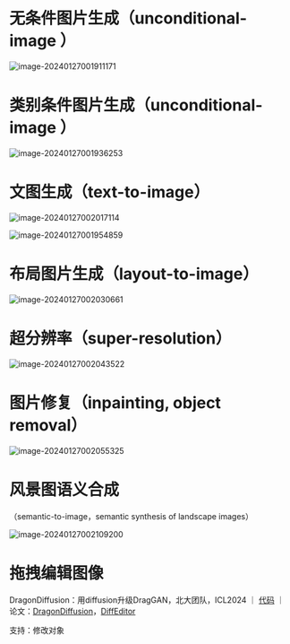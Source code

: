 # 无条件图片生成（unconditional-image ）

![image-20240127001911171](assets/image-20240127001911171.png)

# 类别条件图片生成（unconditional-image ）

![image-20240127001936253](assets/image-20240127001936253.png)

# 文图生成（text-to-image）

![image-20240127002017114](assets/image-20240127002017114.png)

![image-20240127001954859](assets/image-20240127001954859.png)

# 布局图片生成（layout-to-image）

![image-20240127002030661](assets/image-20240127002030661.png)

# 超分辨率（super-resolution）

![image-20240127002043522](assets/image-20240127002043522.png)

# 图片修复（inpainting, object removal）

![image-20240127002055325](assets/image-20240127002055325.png)

# 风景图语义合成

（semantic-to-image，semantic synthesis of landscape images）

![image-20240127002109200](assets/image-20240127002109200.png)

# 拖拽编辑图像

DragonDiffusion：用diffusion升级DragGAN，北大团队，ICL2024 ｜ [代码](https://github.com/MC-E/DragonDiffusion) ｜ 论文：[DragonDiffusion](https://arxiv.org/abs/2307.02421)，[DiffEditor](https://arxiv.org/abs/2402.02583)

支持：修改对象
